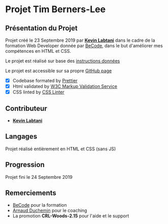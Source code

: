 # Projet Tim Berners-Lee

## Présentation du Projet

Projet créé le 23 Septembre 2019 par [**Kevin Labtani**](https://github.com/kevin-labtani) dans le cadre de la formation Web Developer donnée par [BeCode](https://www.becode.org/), dans le but d'améliorer mes compétences en HTML et CSS.

Le projet est réalisé sur base des [instructions données](https://github.com/becodeorg/CRL-Woods-2.15/blob/master/Parcours/01-Prairie/5.HTML-CSS/7-exercice-summary.md)

Le projet est accessible sur sa propre [GitHub page](https://kevin-labtani.github.io/tim-berners-lee/)

- [x] Codebase formated by [Prettier](https://prettier.io/)
- [x] Html validated by [W3C Markup Validation Service](https://validator.w3.org)
- [x] CSS linted by [CSS Linter](http://csslint.net)

## Contributeur

- [**Kevin Labtani**](https://github.com/kevin-labtani)

## Langages

Projet réalisé entièrement en HTML et CSS (sans JS)

## Progression

Projet fini le 24 Septembre 2019

## Remerciements

- [BeCode](https://www.becode.org/) pour la formation
- [Arnaud Duchemin](https://github.com/Cervant3s) pour le coaching
- La promotion **CRL-Woods-2.15** pour l'aide et le support
